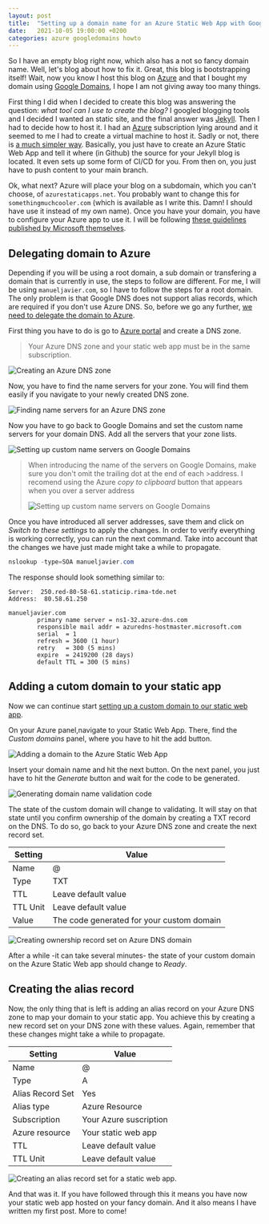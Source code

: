 ```yaml
---
layout: post
title:  "Setting up a domain name for an Azure Static Web App with Google domains"
date:   2021-10-05 19:00:00 +0200
categories: azure googledomains howto 
---
```


So I have an empty blog right now, which also has a not so fancy domain name. Well, let's blog about how to fix it. Great, this blog is bootstrapping itself! Wait, now you know I host this blog on [Azure](https://azure.microsoft.com/en-us/) and that I bought my domain using [Google Domains](https://domains.google/), I hope I am not giving away too many things.

First thing I did when I decided to create this blog was answering the question: _what tool can I use to create the blog?_ I googled blogging tools and I decided I wanted an static site, and the final answer was [Jekyll](https://jekyllrb.com/). Then I had to decide how to host it. I had an [Azure](https://azure.microsoft.com/en-us/) subscription lying around and it seemed to me I had to create a virtual machine to host it. Sadly or not, there is [a much simpler way](https://docs.microsoft.com/en-us/azure/static-web-apps/publish-jekyll). Basically, you just have to create an Azure Static Web App and tell it where (in Github) the source for your Jekyll blog is located. It even sets up some form of CI/CD for you. From then on, you just have to push content to your main branch.

Ok, what next? Azure will place your blog on a subdomain, which you can't choose, of `azurestaticapps.net`. You probably want to change this for `somethingmuchcooler.com` (which is available as I write this. Damn! I should have use it instead of my own name). Once you have your domain, you have to configure your Azure app to use it. I will be following [these guidelines published by Microsoft themselves](https://docs.microsoft.com/en-us/azure/static-web-apps/custom-domain?tabs=azure-dns). 

## Delegating domain to Azure

Depending if you will be using a root domain, a sub domain or transfering a domain that is currently in use, the steps to follow are different. For me, I will be using `manueljavier.com`, so I have to follow the steps for a root domain. The only problem is that Google DNS does not support alias records, which are required if you don't use Azure DNS. So, before we go any further, [we need to delegate the domain to Azure](https://docs.microsoft.com/en-us/azure/dns/dns-delegate-domain-azure-dns).

First thing you have to do is go to [Azure portal](https://portal.azure.com/) and create a DNS zone.

>Your Azure DNS zone and your static web app must be in the same subscription.

![Creating an Azure DNS zone](/assets/images/2021/october/setting_up_a_domain_name_for_an_azure_static_web_app/az_create_dns_zone.png)

Now, you have to find the name servers for your zone. You will find them easily if you navigate to your newly created DNS zone.

![Finding name servers for an Azure DNS zone](/assets/images/2021/october/setting_up_a_domain_name_for_an_azure_static_web_app/az_find_dns_zone_dns.png)

Now you have to go back to Google Domains and set the custom name servers for your domain DNS. Add all the servers that your zone lists.

![Setting up custom name servers on Google Domains](/assets/images/2021/october/setting_up_a_domain_name_for_an_azure_static_web_app/gd_fdelegate_dns.png)

> When introducing the name of the servers on Google Domains, make sure you don't omit the trailing dot at the end of each >address. I recomend using the Azure _copy to clipboard_ button that appears when you over a server address
>
>![Setting up custom name servers on Google Domains](/assets/images/2021/october/setting_up_a_domain_name_for_an_azure_static_web_app/azure_copy_to_clipboard_button)

Once you have introduced all server addresses, save them and click on _Switch to these settings_ to apply the changes. In order to verify everything is working correctly, you can run the next command. Take into account that the changes we have just made might take a while to propagate.

~~~~powershell
nslookup -type=SOA manueljavier.com
~~~~

The response should look something similar to:

~~~~
Server:  250.red-80-58-61.staticip.rima-tde.net
Address:  80.58.61.250

manueljavier.com
        primary name server = ns1-32.azure-dns.com
        responsible mail addr = azuredns-hostmaster.microsoft.com
        serial  = 1
        refresh = 3600 (1 hour)
        retry   = 300 (5 mins)
        expire  = 2419200 (28 days)
        default TTL = 300 (5 mins)
~~~~

## Adding a cutom domain to your static app

Now we can continue start [setting up a custom domain to our static web app](https://docs.microsoft.com/en-us/azure/static-web-apps/custom-domain?tabs=azure-dns). 

On your Azure panel,navigate to your Static Web App. There, find the _Custom domains_ panel, where you have to hit the add button.

![Adding a domain to the Azure Static Web App](/assets/images/2021/october/setting_up_a_domain_name_for_an_azure_static_web_app/az_add_custom_domain.png)

Insert your domain name and hit the next button. On the next panel, you just have to hit the _Generate_ button and wait for the code to be generated.

![Generating domain name validation code](/assets/images/2021/october/setting_up_a_domain_name_for_an_azure_static_web_app/az_copy_code.png)

The state of the custom domain will change to validating. It will stay on that state until you confirm ownership of the domain by creating a TXT record on the DNS. To do so, go back to your Azure DNS zone and create the next record set.

|Setting|  Value |
|---|---|
| Name   | @   |
| Type   | TXT   |
| TTL  |  Leave default value |
| TTL Unit  |  Leave default value |
| Value |  The code generated for your custom domain |

![Creating ownership record set on Azure DNS domain](/assets/images/2021/october/setting_up_a_domain_name_for_an_azure_static_web_app/az_create_validation_record.png)

After a while -it can take several minutes- the state of your custom domain on the Azure Static Web app should change to _Ready_. 

## Creating the alias record

Now, the only thing that is left is adding an alias record on your Azure DNS zone to map your domain to your static app. You achieve this by creating a new record set on your DNS zone with these values. Again, remember that these changes might take a while to propagate.

|Setting|  Value |
|---|---|
| Name   | @   |
| Type   | A   |
| Alias Record Set |  Yes |
| Alias type  |  Azure Resource |
| Subscription |  Your Azure suscription |
| Azure resource |  Your static web app |
| TTL  |  Leave default value |
| TTL Unit  |  Leave default value |

![Creating an alias record set for a static web app](/assets/images/2021/october/setting_up_a_domain_name_for_an_azure_static_web_app/az_create_validation_record.png).

And that was it. If you have followed through this it means you have now your static web app hosted on your fancy domain. And it also means I have written my first post. More to come!

